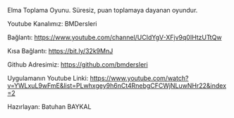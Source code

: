 Elma Toplama Oyunu. Süresiz, puan toplamaya dayanan oyundur.

Youtube Kanalımız: BMDersleri

Bağlantı: https://www.youtube.com/channel/UCIdYgV-XFjv9q0IHtzUTtQw

Kısa Bağlantı: https://bit.ly/32k9MnJ

Github Adresimiz: https://github.com/bmdersleri

Uygulamanın Youtube Linki: https://www.youtube.com/watch?v=YWLxuL9wFmE&list=PLwhxgey9h6nCt4RnebgCFCWjNLuwNHr22&index=2

Hazırlayan: Batuhan BAYKAL



